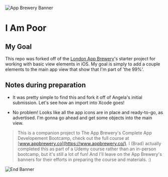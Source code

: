 
![App Brewery Banner](Documentation/AppBreweryBanner.png)

#  I Am Poor

## My Goal

This repo was forked off of the [London App Brewery](https://www.londonappbrewery.com/)'s starter project for working with basic view elements in iOS. My goal is simply to add a couple elements to the main app view that show that I'm part of 'the 99\%'.

## Notes during preparation

* It was pretty simple to find this and fork it off of Angela's initial submission. Let's see how an import into Xcode goes!

* No problem! Looks like all the app icons are in place and ready-to-go, as advertised. I'm gonna go ahead and get some objects into the main view.

>This is a companion project to The App Brewery's Complete App Developement Bootcamp, check out the full course at [www.appbrewery.co](https://www.appbrewery.co/). I (Brad) actually completed this as part of a Udemy course rather than an in-person bootcamp, but it's still a lot of fun! And I'll leave on the App Brewery's banners for their efforts in preparing the course and materials. :)

![End Banner](Documentation/readme-end-banner.png)
